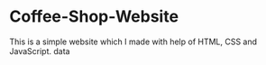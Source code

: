 # Coffee-Shop-Website
This is a simple website which I made with help of HTML, CSS and JavaScript.
data